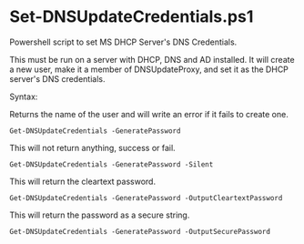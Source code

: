 # Set-DNSUpdateCredentials.ps1
Powershell script to set MS DHCP Server's DNS Credentials.

This must be run on a server with DHCP, DNS and AD installed. It will create a new user, make it a member of DNSUpdateProxy, and set it as the DHCP server's DNS credentials.

Syntax:

Returns the name of the user and will write an error if it fails to create one. 
<pre><code>Get-DNSUpdateCredentials -GeneratePassword</code></pre>

This will not return anything, success or fail.
<pre><code>Get-DNSUpdateCredentials -GeneratePassword -Silent</code></pre>

This will return the cleartext password.
<pre><code>Get-DNSUpdateCredentials -GeneratePassword -OutputCleartextPassword</code></pre>

This will return the password as a secure string.
<pre><code>Get-DNSUpdateCredentials -GeneratePassword -OutputSecurePassword</code></pre>
